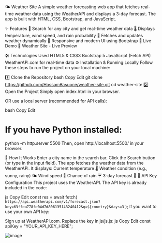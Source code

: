 🌤 Weather Site
A simple weather forecasting web app that fetches real-time weather data using the WeatherAPI and displays a 3-day forecast. The app is built with HTML, CSS, Bootstrap, and JavaScript.

✨ Features
📍 Search for any city and get real-time weather data
🌡 Displays temperature, wind speed, and rain probability
🔄 Fetches and updates weather dynamically
🎨 Responsive and modern UI using Bootstrap
🚀 Live Demo
🔗 Weather Site - Live Preview

🛠 Technologies Used
HTML5 & CSS3
Bootstrap 5
JavaScript (Fetch API)
WeatherAPI.com for real-time data
⚙️ Installation & Running Locally
Follow these steps to run the project on your local machine:

1️⃣ Clone the Repository
bash
Copy
Edit
git clone https://github.com/HossamBasuone/weather-site.git
cd weather-site
2️⃣ Open the Project
Simply open index.html in your browser.

OR use a local server (recommended for API calls):

bash
Copy
Edit
# If you have Python installed:
python -m http.server 5500
Then, open http://localhost:5500/ in your browser.

📝 How It Works
Enter a city name in the search bar.
Click the Search button (or type in the input field).
The app fetches the weather data from the WeatherAPI.
It displays:
Current temperature 🌡
Weather condition (e.g., sunny, rainy) 🌤️
Wind speed 💨
Chance of rain ☔
3-day forecast 📅
🔧 API Key Configuration
This project uses the WeatherAPI. The API key is already included in the code:

js
Copy
Edit
const res = await fetch(
  `https://api.weatherapi.com/v1/forecast.json?key=63ffea778fe04d7d806135143240412&q=${country}&days=3`
);
If you want to use your own API key:

Sign up at WeatherAPI.com.
Replace the key in js/js.js:
js
Copy
Edit
const apiKey = "YOUR_API_KEY_HERE";

![image](https://github.com/user-attachments/assets/86277e55-b91a-4baf-950f-166ca1558c65)
